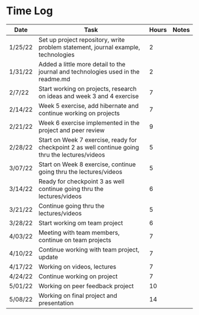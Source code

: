 # Time Log

| Date | Task | Hours | Notes|
|------|------|-------|------|
| 1/25/22| Set up project repository, write problem statement, journal example, technologies | 2 | |
| 1/31/22 | Added a little more detail to the journal and technologies used in the readme.md   | 2 |   | 
| 2/7/22 | Start working on projects, research on ideas and week 3 and 4 exercise  | 7|   | 
| 2/14/22 | Week 5 exercise, add hibernate and continue working on projects  | 7|   | 
| 2/21/22 | Week 6 exercise implemented in the project and peer review   | 9|   | 
| 2/28/22 | Start on Week 7 exercise, ready for checkpoint 2 as well continue going thru the lectures/videos  | 5|   | 
| 3/07/22 | Start on Week 8 exercise, continue going thru the lectures/videos  | 5|   | 
| 3/14/22 | Ready for checkpoint 3 as well continue going thru the lectures/videos  | 6|   | 
| 3/21/22 | Continue going thru the lectures/videos  | 5|   | 
| 3/28/22 | Start working om team project  | 6|   | 
| 4/03/22 | Meeting with team members, continue on team projects  | 7|   | 
| 4/10/22 | Continue working with team project, update  | 7|   | 
| 4/17/22 | Working on videos, lectures  | 7|   | 
| 4/24/22 | Continue working on project  | 7|   | 
| 5/01/22 | Working on peer feedback project  | 10|   | 
| 5/08/22 | Working on final project and presentation | 14|   | 


